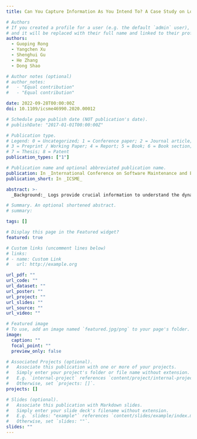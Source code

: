 ```yaml
---
title: Can You Capture Information As You Intend To? A Case Study on Logging Practice in Industry

# Authors
# If you created a profile for a user (e.g. the default `admin` user), write the username (folder name) here
# and it will be replaced with their full name and linked to their profile.
authors:
  - Guoping Rong
  - Yangchen Xu
  - Shenghui Gu
  - He Zhang
  - Dong Shao

# Author notes (optional)
# author_notes:
#   - "Equal contribution"
#   - "Equal contribution"

date: 2022-09-28T00:00:00Z
doi: 10.1109/icsme46990.2020.00012

# Schedule page publish date (NOT publication's date).
# publishDate: "2017-01-01T00:00:00Z"

# Publication type.
# Legend: 0 = Uncategorized; 1 = Conference paper; 2 = Journal article;
# 3 = Preprint / Working Paper; 4 = Report; 5 = Book; 6 = Book section;
# 7 = Thesis; 8 = Patent
publication_types: ["1"]

# Publication name and optional abbreviated publication name.
publication: In _International Conference on Software Maintenance and Evolution_
publication_short: In _ICSME_

abstract: >-
  _Background:_ Logs provide crucial information to understand the dynamic behavior of software systems in modern software development and maintenance. Usually, logs are produced by log statements which will be triggered and executed under certain conditions. However, current studies paid very limited attention to developers' _Intentions and Concerns (I&C)_ on logging practice, leading uncertainty that whether the developers' _I&C_ are properly reflected by log statements and questionable capability to capture the expected information of system behaviors in logs. _Objective:_ This study aims to reveal the status of developers' _I&C_ on logging practice and more importantly, how the _I&C_ are properly reflected in software source code in real-world software development. _Method:_ We collected evidence from two sources of a series of interviews and source code analysis which are conducted in a big-data company, followed by consolidation and analysis of the evidence. _Results:_ Major gaps and inconsistencies have been identified between the developers' _I&C_ and real log statements in source code. Many code snippets contained no log statements that the interviewees claimed to have inserted. _Conclusion:_ Developers' original _I&C_ towards logging practice are usually poorly realized, which inevitably impacted the motivation and purpose to conduct this practice.

# Summary. An optional shortened abstract.
# summary:

tags: []

# Display this page in the Featured widget?
featured: true

# Custom links (uncomment lines below)
# links:
# - name: Custom Link
#   url: http://example.org

url_pdf: ""
url_code: ""
url_dataset: ""
url_poster: ""
url_project: ""
url_slides: ""
url_source: ""
url_video: ""

# Featured image
# To use, add an image named `featured.jpg/png` to your page's folder.
image:
  caption: ""
  focal_point: ""
  preview_only: false

# Associated Projects (optional).
#   Associate this publication with one or more of your projects.
#   Simply enter your project's folder or file name without extension.
#   E.g. `internal-project` references `content/project/internal-project/index.md`.
#   Otherwise, set `projects: []`.
projects: []

# Slides (optional).
#   Associate this publication with Markdown slides.
#   Simply enter your slide deck's filename without extension.
#   E.g. `slides: "example"` references `content/slides/example/index.md`.
#   Otherwise, set `slides: ""`.
slides: ""
---
```

